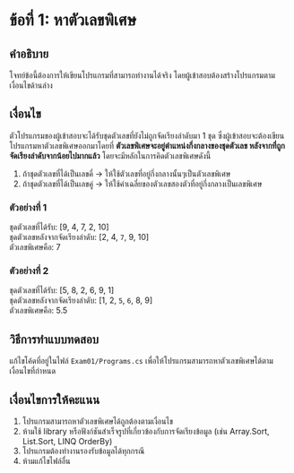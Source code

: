 # ข้อที่ 1: หาตัวเลขพิเศษ

## คำอธิบาย
โจทย์ข้อนี้ต้องการให้เขียนโปรแกรมที่สามารถทำงานได้จริง โดยผู้เข้าสอบต้องสร้างโปรแกรมตามเงื่อนไขด้านล่าง

## เงื่อนไข
ตัวโปรแกรมของผู้เข้าสอบจะได้รับชุดตัวเลขที่ยังไม่ถูกจัดเรียงลำดับมา 1 ชุด ซึ่งผู้เข้าสอบจะต้องเขียนโปรแกรมหาตัวเลขพิเศษออกมาโดยที่ **ตัวเลขพิเศษจะอยู่ตำแหน่งกึ่งกลางของชุดตัวเลข หลังจากที่ถูกจัดเรียงลำดับจากน้อยไปมากแล้ว** โดยจะมีหลักในการคิดตัวเลขพิเศษดังนี้
1. ถ้าชุดตัวเลขที่ได้เป็นเลขคี่ → ให้ใช้ตัวเลขที่อยู่กึ่งกลางนั้นๆเป็นตัวเลขพิเศษ
2. ถ้าชุดตัวเลขที่ได้เป็นเลขคู่ → ให้ใช้ค่าเฉลี่ยของตัวเลขสองตัวที่อยู่กึ่งกลางเป็นเลขพิเศษ

### ตัวอย่างที่ 1
ชุดตัวเลขที่ได้รับ: [9, 4, 7, 2, 10]  
ชุดตัวเลขหลังจากจัดเรียงลำดับ: [2, 4, `7`, 9, 10]  
ตัวเลขพิเศษคือ: 7

### ตัวอย่างที่ 2
ชุดตัวเลขที่ได้รับ: [5, 8, 2, 6, 9, 1]  
ชุดตัวเลขหลังจากจัดเรียงลำดับ: [1, 2, `5`, `6`, 8, 9]  
ตัวเลขพิเศษคือ: 5.5

## วิธีการทำแบบทดสอบ
แก้ไขโค้ดที่อยู่ในไฟล์ `Exam01/Programs.cs` เพื่อให้โปรแกรมสามารถหาตัวเลขพิเศษได้ตามเงื่อนไขที่กำหนด

## เงื่อนไขการให้คะแนน
1. โปรแกรมสามารถหาตัวเลขพิเศษได้ถูกต้องตามเงื่อนไข
2. ห้ามใช้ library หรือฟังก์ชันสำเร็จรูปที่เกี่ยวข้องกับการจัดเรียงข้อมูล (เช่น Array.Sort, List.Sort, LINQ OrderBy)
3. โปรแกรมต้องทำงานรองรับข้อมูลได้ทุกกรณี
4. ห้ามแก้ไขไฟล์อื่น